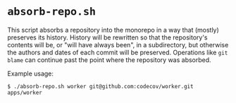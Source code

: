 # `absorb-repo.sh`

This script absorbs a repository into the monorepo in a way that (mostly) preserves its history. History will be rewritten so that the repository's contents will be, or "will have always been", in a subdirectory, but otherwise the authors and dates of each commit will be preserved. Operations like `git blame` can continue past the point where the repository was absorbed.

Example usage:
```
$ ./absorb-repo.sh worker git@github.com:codecov/worker.git apps/worker
```
